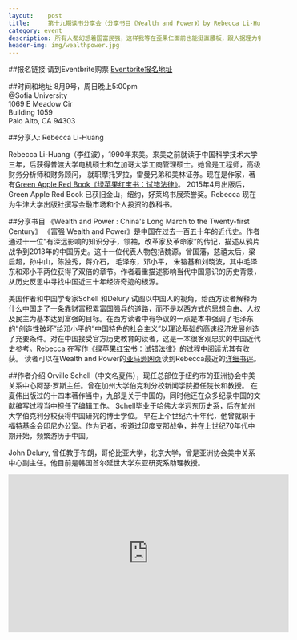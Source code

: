 ```yaml
---
layout:    post
title:     第十九期读书分享会（分享书目《Wealth and Power》）by Rebecca Li-Huang 
category: event 
description: 所有人都幻想着国富民强，这样我等在歪果仁面前也能挺直腰板，跟人据理力争，而不一直都是被人当成二等公民。两百年的革命史在Schell和Delury笔下显得简洁而又明确。每一代革命家都有他们的理想和主张，中国人就是一直在黑暗中摸索自己的道路。这是一个循序渐进的过程。
header-img: img/wealthpower.jpg
---
```


##报名链接
请到Eventbrite购票
[Eventbrite报名地址](https://www.eventbrite.com/e/wealth-and-power-by-rebecca-li-huang-tickets-17996732712)

##时间和地址
8月9号，周日晚上5:00pm <br>
@Sofia University  
1069 E Meadow Cir   
Building 1059   
Palo Alto, CA 94303

##分享人: Rebecca Li-Huang 

Rebecca Li-Huang（李红波），1990年来美。来美之前就读于中国科学技术大学三年，后获得普渡大学电机硕士和芝加哥大学工商管理硕士。她曾是工程师，高级财务分析师和财务顾问， 就职摩托罗拉，雷曼兄弟和美林证券。现在是作家，著有[Green Apple Red Book《绿苹果红宝书：试错法律》](http://www.amazon.com/Green-Apple-Red-Book-Chinese-American-ebook/dp/B00U1X8G6Q/)。
2015年4月出版后，Green Apple Red Book 已获旧金山，纽约，好莱坞书展荣誉奖。Rebecca 现在为牛津大学出版社撰写金融市场和个人投资的教科书。 

##分享书目 《Wealth and Power : China's Long March to the Twenty-first Century》
《富强 Wealth and Power》是中国在过去一百五十年的近代史。作者通过十一位“有深远影响的知识分子，领袖，改革家及革命家”的传记，描述从鸦片战争到2013年的中国历史。这十一位代表人物包括魏源，曾国藩，慈禧太后，梁启超，孙中山，陈独秀，蒋介石， 毛泽东，邓小平， 朱镕基和刘晓波，其中毛泽东和邓小平两位获得了双倍的章节。作者着重描述影响当代中国意识的历史背景，从历史反思中寻找中国近三十年经济奇迹的根源。

美国作者和中国学专家Schell 和Delury 试图以中国人的视角，给西方读者解释为什么中国走了一条靠财富积累富国强兵的道路，而不是以西方式的思想自由、人权及民主为基本达到富强的目标。在西方读者中有争议的一点是本书强调了毛泽东的“创造性破坏”给邓小平的“中国特色的社会主义”以理论基础的高速经济发展创造了充要条件。对在中国接受官方历史教育的读者，这是一本很客观忠实的中国近代史参考。Rebecca 在写作[《绿苹果红宝书：试错法律》](http://www.amazon.com/Green-Apple-Red-Book-Chinese-American-ebook/dp/B00U1X8G6Q/)的过程中阅读尤其有收获。
读者可以在Wealth and Power的[亚马逊网页](http://www.amazon.com/Wealth-Power-Chinas-Twenty-first-Century-ebook/dp/B00BH0VU4W)读到Rebecca最近的[详细书评](http://www.amazon.com/Wealth-Power-Chinas-Twenty-first-Century-ebook/product-reviews/B00BH0VU4W/ref=cm_cr_dp_synop?ie=UTF8&showViewpoints=0&sortBy=bySubmissionDateDescending#RDX6S1FXM4FEL)。

##作者介绍
Orville Schell（中文名夏伟），现任总部位于纽约市的亚洲协会中美关系中心阿瑟·罗斯主任。曾在加州大学伯克利分校新闻学院担任院长和教授。
在夏伟出版过的十四本著作当中，九部是关于中国的，同时他还在众多纪录中国的文献编写过程当中担任了编辑工作。
Schell毕业于哈佛大学远东历史系，后在加州大学伯克利分校获得中国研究的博士学位。
早在上个世纪六十年代，他曾就职于福特基金会印尼办公室。作为记者，报道过印度支那战争，并在上世纪70年代中期开始，频繁游历于中国。

John Delury, 曾任教于布朗，哥伦比亚大学，北京大学，曾是亚洲协会美中关系中心副主任。他目前是韩国首尔延世大学东亚研究系助理教授。

<iframe width="560" height="315" src="https://www.youtube.com/embed/mdKIWBnxpeA" frameborder="0" allowfullscreen></iframe>


